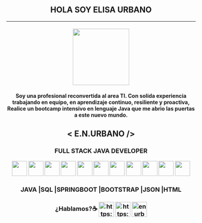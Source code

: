 
<!--😄 YO SOY ELISA URBANO 👋
 💻 ⚡ -->

<!DOCTYPE html>
<head>
<html lang="en" data-color-mode="auto" data-light-theme="light_tritanopia" data-dark-theme="dark_high_contrast" data-a11y-animated-images="system">
  <meta charset="UTF-8">
  <meta http-equiv="X-UA-Compatible" content="IE=edge">
  <meta name="viewport" content="width=device-width, initial-scale=1.0">
  <link rel="stylesheet" href="https://use.fontawesome.com/releases/v6.1.1/css/all.css"
    integrity="sha384-/frq1SRXYH/bSyou/HUp/hib7RVN1TawQYja658FEOodR/FQBKVqT9Ol+Oz3Olq5" crossorigin="anonymous">
  <link  href="https://fonts.googleapis.com/css2?family=Lobster&family=Lobster+Two&family=Open+Sans:wght@300&family=Poppins:wght@200;300;600&family=Roboto:wght@300&display=swap"
    rel="stylesheet">
    <link rel="preconnect" href="https://fonts.googleapis.com">
    <link rel="preconnect" href="https://fonts.gstatic.com" crossorigin>
    <link href="https://fonts.googleapis.com/css2?family=Plus+Jakarta+Sans&display=swap" rel="stylesheet">
  <link href="https://cdn.jsdelivr.net/npm/bootstrap@5.0.2/dist/css/bootstrap.min.css" rel="stylesheet"
    integrity="sha384-EVSTQN3/azprG1Anm3QDgpJLIm9Nao0Yz1ztcQTwFspd3yD65VohhpuuCOmLASjC" crossorigin="anonymous">
  <link rel="stylesheet" href="assets/css/style.css">
<!--  <script crossorigin="anonymous" defer="defer" type="application/javascript" src="https://app.embed.im/snow.js"></script> -->
</head>
  <header class="header">
     <nav id="menu" class="navbar fixed-top navbar-expand-lg ">
      <div class="container">
        <a href="https://linkedin.com/in/enurbanomz"></a>
        </nav>
         <h2 class="text-center position-relative"> HOLA SOY ELISA URBANO </h2>
                  <hr class="hero-line opacity-200 mx-auto w-15">
                  <h4>
        <div class="container border-top  mt-5 position-relative" id="skills">
        <div class="row align-items-center">
            <div class="col-md-6 col-12 style="background-image: linear-gradient(to bottom,
 rgba(0, 0,0, 0.5),rgba(0, 0, 255, 0.5)),url("https://user-images.githubusercontent.com/103292411/215237476-07f52cf1-e368-4120-a17b-d1ab6e8a1261.jpg");
 position-relative">
 <img src="https://user-images.githubusercontent.com/103292411/213324702-2049d376-6883-4f64-843e-48e286e69eef.png" class="rounded-circle" width="150rem">
            </div>
          <h4> Soy una profesional reconvertida al area TI. Con solida experiencia
          trabajando en equipo, en aprendizaje continuo, resiliente y proactiva,
           Realice un bootcamp intensivo en lenguaje Java que me abrio las puertas a este nuevo mundo.
         </h4>
           <div class="col-sm-6 col-12 ">
       <h2 class="text-center ">< E.N.URBANO /></h2>
     </div>
         <div class="container col-12 text-center">
                  <h3 >FULL STACK JAVA DEVELOPER</h3>
                   <img src="https://user-images.githubusercontent.com/103292411/204976672-146923bc-45c3-4928-91cb-043a3f9cab7f.png" id="icon" height="40"></i>
                   <img src="https://user-images.githubusercontent.com/103292411/204977511-5f36c51a-d03b-454e-b16c-683d11185d34.png" id="icon" height="40"></i>
                   <img src="https://user-images.githubusercontent.com/103292411/204978042-e451daa5-2110-4624-8389-31ab20487784.png" id="icon" height="40"></i>
                   <img src="https://user-images.githubusercontent.com/103292411/204978314-66b203d9-45b7-4155-96c4-fd91c86f27ef.png" id="icon" height="40"></i>
                   <img src="https://user-images.githubusercontent.com/103292411/204980150-37054a52-a3a8-4cec-9bc2-8b8e0caecbec.png" id="icon" height="40"></i>
                   <img src="https://uxwing.com/wp-content/themes/uxwing/download/brands-and-social-media/postgresql-icon.png" id="icon" height="40"></i>
                   <img src="https://miro.medium.com/max/325/1*zzvdRmHGGXONZpuQ2FeqsQ.png" id="icon" height="40"></i>
                   <img src="https://th.bing.com/th/id/OIP.2_W-SgxRlaE_2ACNN7hsTwAAAA?pid=ImgDet&rs=1" id="icon" height="40"></i>
                   <img src="https://hadrienj.github.io/assets/images/icons/heroku.png" id="icon" height="40"></i>
                   <img src="https://user-images.githubusercontent.com/674621/71187801-14e60a80-2280-11ea-94c9-e56576f76baf.png" id="icon" height="40"></i>
                   <img src="https://testautomation.dev/wp-content/uploads/2020/09/eclipse-ide-icon.png" id="icon" height="40"></i>
                    </div>
              <h3>JAVA |SQL |SPRINGBOOT |BOOTSTRAP |JSON |HTML</h3>        
    <h3> ¿Hablamos?☕️</>
      <a href="https://linkedin.com/in/enurbanomz" target="blank"><img align="center" src="https://cdn-icons-png.flaticon.com/128/3938/3938061.png" alt="https://linkedin.com/in/enurbanomz"  height="40" /></a>
       <a href="https://app-e-n-urbano.vercel.app/" target="blank"><img align="center"
       src="https://cdn-icons-png.flaticon.com/512/6899/6899238.png" id="icon" alt="https://portpolio2022.vercel.app/" height="40"></a>
    <a href="mailto:enurbanom@outlook.com " target="blank"><img align="center" src="https://cdn-icons-png.flaticon.com/128/3349/3349258.png" alt="enurbanom@outlook.com"  height="40" /></a>


  </body>
</html>
          
           
        

<!--
**eurbano5090/eurbano5090** is a ✨ _special_ ✨ repository because its `README.md` (this file) appears on your GitHub profile.

Here are some ideas to get you started:

- 🔭 I’m currently working on ...
- 🌱 I’m currently learning ...
- 👯 I’m looking to collaborate on ...
- 🤔 I’m looking for help with ...
- 💬 Ask me about ...
- 📫 How to reach me: ...
- 😄 Pronouns: ...
- ⚡ Fun fact: ...
-->

